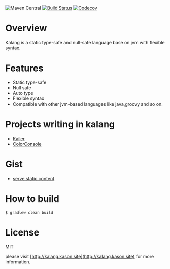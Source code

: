 ![Maven Central](https://img.shields.io/maven-central/v/site.kason.kalang/kalang-compiler.svg)
[![Build Status](https://travis-ci.org/kasonyang/kalang.svg)](https://travis-ci.org/kasonyang/kalang)
[![Codecov](https://img.shields.io/codecov/c/github/kasonyang/kalang.svg)](https://codecov.io/gh/kasonyang/kalang)

# Overview

Kalang is a static type-safe and null-safe language base on jvm with flexible syntax.

# Features

* Static type-safe
* Null safe
* Auto type
* Flexible syntax
* Compatible with other jvm-based languages like java,groovy and so on.

# Projects writing in kalang

* [Kailer](https://github.com/kasonyang/kailer)
* [ColorConsole](https://github.com/kasonyang/color-console)

# Gist

* [serve static content](https://gist.github.com/kasonyang/f3d8364161144b0c49f9caf3a7b42272)

# How to build

    $ gradlew clean build

# License

MIT

please visit [http://kalang.kason.site](http://kalang.kason.site) for more information.
